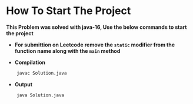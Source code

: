 # How To Start The Project

**This Problem was solved with java-16, Use the below commands to start the project**

- **For submittion on Leetcode remove the `static` modifier from the function name along with the `main` method**

- **Compilation**

```bash
    javac Solution.java
```

- **Output**

```bash
    java Solution.java
```
